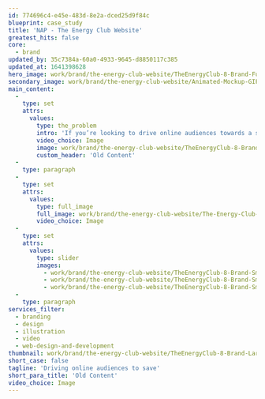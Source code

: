 ```yaml
---
id: 774696c4-e45e-483d-8e2a-dced25d9f84c
blueprint: case_study
title: 'NAP - The Energy Club Website'
greatest_hits: false
core:
  - brand
updated_by: 35c7384a-60a0-4933-9645-d8850117c385
updated_at: 1641398628
hero_image: work/brand/the-energy-club-website/TheEnergyClub-8-Brand-Full-Image-1360x768.5.jpg
secondary_image: work/brand/the-energy-club-website/Animated-Mockup-GIF-2.gif
main_content:
  -
    type: set
    attrs:
      values:
        type: the_problem
        intro: 'If you’re looking to drive online audiences towards a specific product or service, a landing page could be just the ticket. Inspired Energy’s sub-brand, The Energy Club, approached us to develop a page which promoted the company’s mobile app, through which business owners can track and manage their energy usage. Against the backdrop of Inspired’s midnight blue, the punchy gradient really sets The Energy Club’s branding apart, helped in no small part by the animated header, an additional suggestion which our team felt really bought the design to life.  '
        video_choice: Image
        image: work/brand/the-energy-club-website/TheEnergyClub-8-Brand-Large-927x522-1.jpg
        custom_header: 'Old Content'
  -
    type: paragraph
  -
    type: set
    attrs:
      values:
        type: full_image
        full_image: work/brand/the-energy-club-website/The-Energy-Club-Website-Animation.gif
        video_choice: Image
  -
    type: set
    attrs:
      values:
        type: slider
        images:
          - work/brand/the-energy-club-website/TheEnergyClub-8-Brand-Small-740x416.25-1.jpg
          - work/brand/the-energy-club-website/TheEnergyClub-8-Brand-Small-740x416.25-4.jpg
          - work/brand/the-energy-club-website/TheEnergyClub-8-Brand-Small-740x416.25-3.jpg
  -
    type: paragraph
services_filter:
  - branding
  - design
  - illustration
  - video
  - web-design-and-development
thumbnail: work/brand/the-energy-club-website/TheEnergyClub-8-Brand-Large-927x522-2.jpg
short_case: false
tagline: 'Driving online audiences to save'
short_para_title: 'Old Content'
video_choice: Image
---
```

